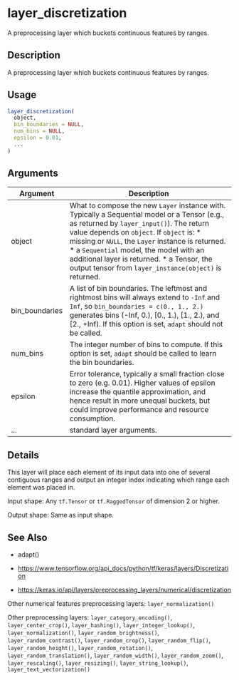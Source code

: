 # layer_discretization


A preprocessing layer which buckets continuous features by ranges.




## Description

A preprocessing layer which buckets continuous features by ranges.





## Usage
```r
layer_discretization(
  object,
  bin_boundaries = NULL,
  num_bins = NULL,
  epsilon = 0.01,
  ...
)
```




## Arguments


Argument      |Description
------------- |----------------
object | What to compose the new ``Layer`` instance with. Typically a Sequential model or a Tensor (e.g., as returned by ``layer_input()``). The return value depends on ``object``. If ``object`` is:   *  missing or `NULL`, the `Layer` instance is returned.  *  a `Sequential` model, the model with an additional layer is returned.  *  a Tensor, the output tensor from `layer_instance(object)` is returned.
bin_boundaries | A list of bin boundaries. The leftmost and rightmost bins will always extend to ``-Inf`` and ``Inf``, so ``bin_boundaries = c(0., 1., 2.)`` generates bins (-Inf, 0.), [0., 1.), [1., 2.), and [2., +Inf). If this option is set, ``adapt`` should not be called.
num_bins | The integer number of bins to compute. If this option is set, ``adapt`` should be called to learn the bin boundaries.
epsilon | Error tolerance, typically a small fraction close to zero (e.g. 0.01). Higher values of epsilon increase the quantile approximation, and hence result in more unequal buckets, but could improve performance and resource consumption.
... | standard layer arguments.




## Details

This layer will place each element of its input data into one of several
contiguous ranges and output an integer index indicating which range each
element was placed in.

Input shape:
Any ``tf.Tensor`` or ``tf.RaggedTensor`` of dimension 2 or higher.

Output shape:
Same as input shape.







## See Also



*  adapt()

*  https://www.tensorflow.org/api_docs/python/tf/keras/layers/Discretization

*  https://keras.io/api/layers/preprocessing_layers/numerical/discretization


Other numerical features preprocessing layers: 
`layer_normalization()`

Other preprocessing layers: 
`layer_category_encoding()`,
`layer_center_crop()`,
`layer_hashing()`,
`layer_integer_lookup()`,
`layer_normalization()`,
`layer_random_brightness()`,
`layer_random_contrast()`,
`layer_random_crop()`,
`layer_random_flip()`,
`layer_random_height()`,
`layer_random_rotation()`,
`layer_random_translation()`,
`layer_random_width()`,
`layer_random_zoom()`,
`layer_rescaling()`,
`layer_resizing()`,
`layer_string_lookup()`,
`layer_text_vectorization()`



